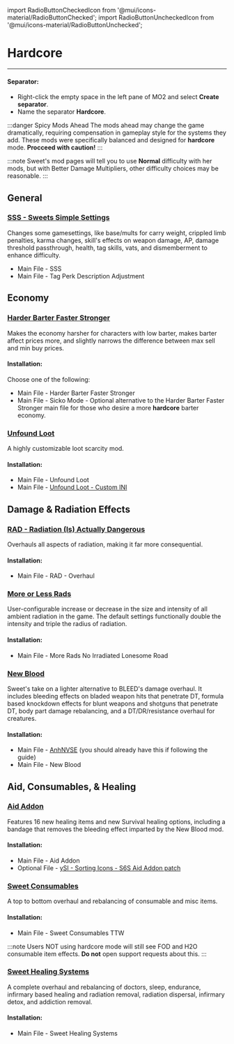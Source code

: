 ﻿import RadioButtonCheckedIcon from '@mui/icons-material/RadioButtonChecked';
import RadioButtonUncheckedIcon from '@mui/icons-material/RadioButtonUnchecked';

# Hardcore

---

#### Separator:

- Right-click the empty space in the left pane of MO2 and select **Create separator**.
- Name the separator **Hardcore**.

:::danger Spicy Mods Ahead
The mods ahead may change the game dramatically, requiring compensation in gameplay style for the systems they add. These mods were specifically balanced and designed for **hardcore** mode. **Procceed with caution!**
:::

:::note
Sweet's mod pages will tell you to use **Normal** difficulty with her mods, but with Better Damage Multipliers, other difficulty choices may be reasonable.
:::

## General

### [SSS - Sweets Simple Settings](https://www.nexusmods.com/newvegas/mods/75846) 

Changes some gamesettings, like base/mults for carry weight, crippled limb penalties, karma changes, skill's effects on weapon damage, AP, damage threshold passthrough, health, tag skills, vats, and dismemberment to enhance difficulty.

- Main File - SSS
- Main File - Tag Perk Description Adjustment

## Economy

### [Harder Barter Faster Stronger](https://www.nexusmods.com/newvegas/mods/80360) 

Makes the economy harsher for characters with low barter, makes barter affect prices more, and slightly narrows the difference between max sell and min buy prices.

#### Installation:

Choose one of the following:
- Main File - Harder Barter Faster Stronger
- Main File - Sicko Mode - Optional alternative to the Harder Barter Faster Stronger main file for those who desire a more **hardcore** barter economy.

### [Unfound Loot](https://mod.pub/falloutnv/24-unfound-loot)

A highly customizable loot scarcity mod.

#### Installation:

- Main File - Unfound Loot
- Main File - [Unfound Loot - Custom INI](https://www.nexusmods.com/newvegas/mods/79005?tab=files&file_id=1000129340&nmm=1)

## Damage & Radiation Effects

### [RAD - Radiation (Is) Actually Dangerous](https://www.nexusmods.com/newvegas/mods/71541) 

Overhauls all aspects of radiation, making it far more consequential.

#### Installation:

- Main File - RAD - Overhaul

### [More or Less Rads](https://www.nexusmods.com/newvegas/mods/84757) 

User-configurable increase or decrease in the size and intensity of all ambient radiation in the game. The default settings functionally double the intensity and triple the radius of radiation.

#### Installation:

- Main File - More Rads No Irradiated Lonesome Road

### [New Blood](https://www.nexusmods.com/newvegas/mods/75666)

Sweet's take on a lighter alternative to BLEED's damage overhaul. It includes bleeding effects on bladed weapon hits that penetrate DT, formula based knockdown effects for blunt weapons and shotguns that penetrate DT, body part damage rebalancing, and a DT/DR/resistance overhaul for creatures.

#### Installation:

- Main File - [AnhNVSE](https://www.nexusmods.com/newvegas/mods/74012) (you should already have this if following the guide)
- Main File - New Blood

## Aid, Consumables, & Healing

### [Aid Addon](https://www.nexusmods.com/newvegas/mods/74379)

Features 16 new healing items and new Survival healing options, including a bandage that removes the bleeding effect imparted by the New Blood mod.

#### Installation:

- Main File - Aid Addon
- Optional File - [ySI - Sorting Icons - S6S Aid Addon patch](https://www.nexusmods.com/newvegas/mods/74358)

### [Sweet Consumables](https://www.nexusmods.com/newvegas/mods/73437)

A top to bottom overhaul and rebalancing of consumable and misc items.

#### Installation:

- Main File - Sweet Consumables TTW

:::note
Users NOT using hardcore mode will still see FOD and H2O consumable item effects. **Do not** open support requests about this.
:::

### [Sweet Healing Systems](https://www.nexusmods.com/newvegas/mods/83473) 

A complete overhaul and rebalancing of doctors, sleep, endurance, infirmary based healing and radiation removal, radiation dispersal, infirmary detox, and addiction removal.

#### Installation:

- Main File - Sweet Healing Systems
